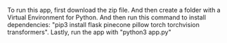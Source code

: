 To run this app, first download the zip file. And then create a folder with a Virtual Environment for Python. And then run this command to install dependencies: "pip3 install flask pinecone pillow torch torchvision transformers". Lastly, run the app with "python3 app.py"
